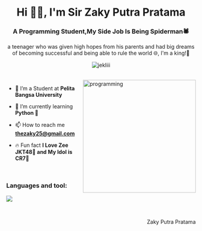<h1 align="center">Hi 👋🏽, I'm Sir Zaky Putra Pratama </h1>
<h3 align="center">A Programming Student,My Side Job Is Being Spiderman🕷️</h3>
<p align="center">a teenager who was given high hopes from his parents and had big dreams of becoming successful and being able to rule the world 🌐, I'm a king!👑 </p>
<p align="center"> 
 <img src="https://komarev.com/ghpvc/?username=jekliii&label=Profile%20views&color=6A5ACD&style=flat" alt="jekliii" /> 
<!--  <img src="https://img.shields.io/badge/Languages-Python | Java | PHP | Typescript | Node | React -green.svg" alt="supun nanayakkara's languages" /> -->
<!--  <img alt="Profile followers" src="https://img.shields.io/github/followers/supuna97"> -->
</p>

<br>
<img align="right" alt="programming" width="300" src="https://cdna.artstation.com/p/assets/images/images/028/102/058/original/pixel-jeff-matrix-s.gif?1593487263">

- 📌 I’m a Student at **Pelita Bangsa University**

- 📁 I’m currently learning **Python 🐍**

- 📫 How to reach me **thezaky25@gmail.com**

- 🔥 Fun fact **I Love Zee JKT48🦖 and My Idol is CR7🐐**

<br>
<h3 align="left">Languages and tool:</h3>

<p align="left">
  <a href="https://skillicons.dev">
    <img src="https://skillicons.dev/icons?i=python,git,github,vscode" />
  </a>
</p>
<br>

<p align="right" > Zaky Putra Pratama </a></p>
